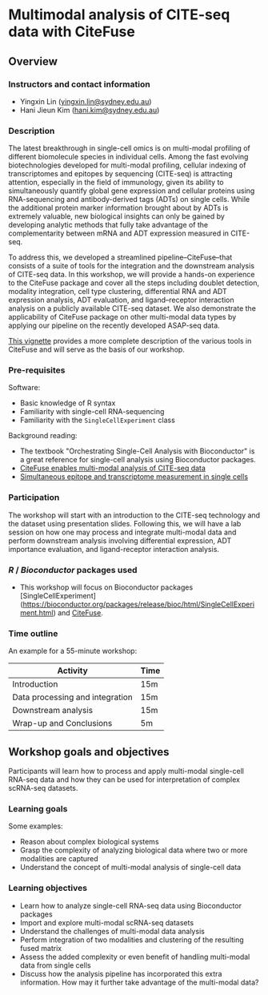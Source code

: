 
# Multimodal analysis of CITE-seq data with CiteFuse

## Overview

### Instructors and contact information

- Yingxin Lin (yingxin.lin@sydney.edu.au)
- Hani Jieun Kim (hani.kim@sydney.edu.au)

### Description

The latest breakthrough in single-cell omics is on multi-modal profiling of different biomolecule species in individual cells. Among the fast evolving biotechnologies developed for multi-modal profiling, cellular indexing of transcriptomes and epitopes by sequencing (CITE-seq) is attracting attention, especially in the field of immunology, given its ability to simultaneously quantify global gene expression and cellular proteins using RNA-sequencing and antibody-derived tags (ADTs) on single cells. While the additional protein marker information brought about by ADTs is extremely valuable, new biological insights can only be gained by developing analytic methods that fully take advantage of the complementarity between mRNA and ADT expression measured in CITE-seq.

To address this, we developed a streamlined pipeline–CiteFuse–that consists of a suite of tools for the integration and the downstream analysis of CITE-seq data. In this workshop, we will provide a hands-on experience to the CiteFuse package and cover all the steps including doublet detection, modality integration, cell type clustering, differential RNA and ADT expression analysis, ADT evaluation, and ligand–receptor interaction analysis on a publicly available CITE-seq dataset. We also demonstrate the applicability of CiteFuse package on other multi-modal data types by applying our pipeline on the recently developed ASAP-seq data. 

[This vignette](https://sydneybiox.github.io/CiteFuse/articles/CiteFuse.html) provides a more complete description of the various tools in CiteFuse and will serve as the basis of our workshop.

### Pre-requisites

Software:

* Basic knowledge of R syntax
* Familiarity with single-cell RNA-sequencing
* Familiarity with the `SingleCellExperiment` class

Background reading:

* The textbook "Orchestrating Single-Cell Analysis with Bioconductor" is a great reference for single-cell analysis using Bioconductor packages.
* [CiteFuse enables multi-modal analysis of CITE-seq data](https://academic.oup.com/bioinformatics/article-abstract/36/14/4137/5827474?redirectedFrom=fulltext)
* [Simultaneous epitope and transcriptome measurement in single cells](https://www.nature.com/articles/nmeth.4380)

### Participation

The workshop will start with an introduction to the CITE-seq technology and the dataset using presentation slides. Following this, we will have a lab session on how one may process and integrate multi-modal data and perform downstream analysis involving differential expression, ADT importance evaluation, and ligand-receptor interaction analysis.

### _R_ / _Bioconductor_ packages used

* This workshop will focus on Bioconductor packages [SingleCellExperiment] (https://bioconductor.org/packages/release/bioc/html/SingleCellExperiment.html) and  [CiteFuse](https://academic.oup.com/bioinformatics/article-abstract/36/14/4137/5827474?redirectedFrom=fulltext). 

### Time outline

An example for a 55-minute workshop:

| Activity                            | Time |
|-------------------------------------|------|
| Introduction                        | 15m  |
| Data processing and integration     | 15m  |
| Downstream analysis                 | 15m  |
| Wrap-up and Conclusions             | 5m   |


## Workshop goals and objectives

Participants will learn how to process and apply multi-modal single-cell RNA-seq data and how they can be used for interpretation of complex scRNA-seq datasets. 

### Learning goals

Some examples:

* Reason about complex biological systems
* Grasp the complexity of analyzing biological data where two or more modalities are captured
* Understand the concept of multi-modal analysis of single-cell data

### Learning objectives

* Learn how to analyze single-cell RNA-seq data using Bioconductor packages
* Import and explore multi-modal scRNA-seq datasets
* Understand the challenges of multi-modal data analysis 
* Perform integration of two modalities and clustering of the resulting fused matrix
* Assess the added complexity or even benefit of handling multi-modal data from single cells
* Discuss how the analysis pipeline has incorporated this extra information. How may it further take advantage of the multi-modal data?
